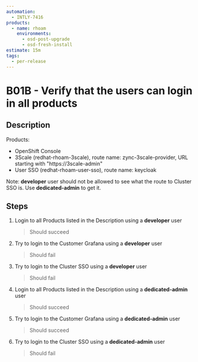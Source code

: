 ```yaml
---
automation:
  - INTLY-7416
products:
  - name: rhoam
    environments:
      - osd-post-upgrade
      - osd-fresh-install
estimate: 15m
tags:
  - per-release
---
```


# B01B - Verify that the users can login in all products

## Description

Products:

- OpenShift Console
- 3Scale (redhat-rhoam-3scale), route name: zync-3scale-provider, URL starting with "https://3scale-admin"
- User SSO (redhat-rhoam-user-sso), route name: keycloak

Note: **developer** user should not be allowed to see what the route to Cluster SSO is. Use **dedicated-admin** to get it.

## Steps

1. Login to all Products listed in the Description using a **developer** user
   > Should succeed
2. Try to login to the Customer Grafana using a **developer** user
   > Should fail
3. Try to login to the Cluster SSO using a **developer** user
   > Should fail
4. Login to all Products listed in the Description using a **dedicated-admin** user
   > Should succeed
5. Try to login to the Customer Grafana using a **dedicated-admin** user
   > Should succeed
6. Try to login to the Cluster SSO using a **dedicated-admin** user
   > Should fail
